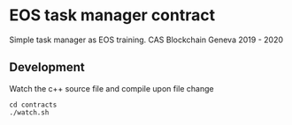 # EOS task manager contract

Simple task manager as EOS training.
CAS Blockchain Geneva 2019 - 2020

Development
-----------

Watch the c++ source file and compile upon file change

```shell script
cd contracts
./watch.sh
```
